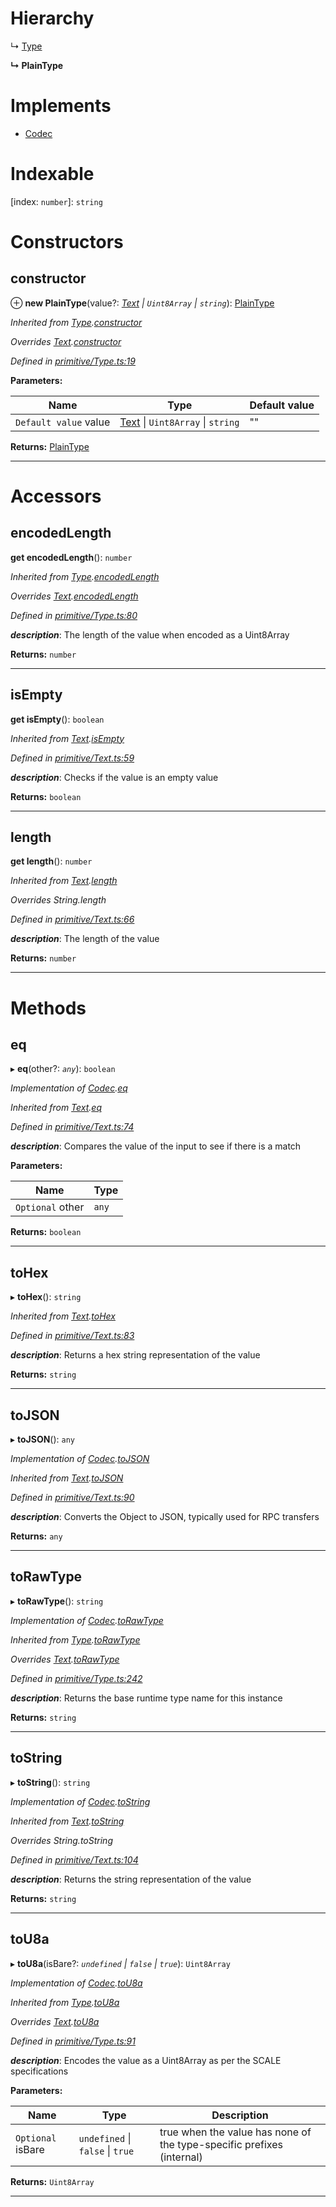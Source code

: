 

# Hierarchy

↳  [Type](_primitive_type_.type.md)

**↳ PlainType**

# Implements

* [Codec](../interfaces/_types_.codec.md)

# Indexable

\[index: `number`\]:&nbsp;`string`
# Constructors

<a id="constructor"></a>

##  constructor

⊕ **new PlainType**(value?: *[Text](_primitive_text_.text.md) \| `Uint8Array` \| `string`*): [PlainType](_metadata_v0_storage_.plaintype.md)

*Inherited from [Type](_primitive_type_.type.md).[constructor](_primitive_type_.type.md#constructor)*

*Overrides [Text](_primitive_text_.text.md).[constructor](_primitive_text_.text.md#constructor)*

*Defined in [primitive/Type.ts:19](https://github.com/polkadot-js/api/blob/c366ede/packages/types/src/primitive/Type.ts#L19)*

**Parameters:**

| Name | Type | Default value |
| ------ | ------ | ------ |
| `Default value` value | [Text](_primitive_text_.text.md) \| `Uint8Array` \| `string` | &quot;&quot; |

**Returns:** [PlainType](_metadata_v0_storage_.plaintype.md)

___

# Accessors

<a id="encodedlength"></a>

##  encodedLength

**get encodedLength**(): `number`

*Inherited from [Type](_primitive_type_.type.md).[encodedLength](_primitive_type_.type.md#encodedlength)*

*Overrides [Text](_primitive_text_.text.md).[encodedLength](_primitive_text_.text.md#encodedlength)*

*Defined in [primitive/Type.ts:80](https://github.com/polkadot-js/api/blob/c366ede/packages/types/src/primitive/Type.ts#L80)*

*__description__*: The length of the value when encoded as a Uint8Array

**Returns:** `number`

___
<a id="isempty"></a>

##  isEmpty

**get isEmpty**(): `boolean`

*Inherited from [Text](_primitive_text_.text.md).[isEmpty](_primitive_text_.text.md#isempty)*

*Defined in [primitive/Text.ts:59](https://github.com/polkadot-js/api/blob/c366ede/packages/types/src/primitive/Text.ts#L59)*

*__description__*: Checks if the value is an empty value

**Returns:** `boolean`

___
<a id="length"></a>

##  length

**get length**(): `number`

*Inherited from [Text](_primitive_text_.text.md).[length](_primitive_text_.text.md#length)*

*Overrides String.length*

*Defined in [primitive/Text.ts:66](https://github.com/polkadot-js/api/blob/c366ede/packages/types/src/primitive/Text.ts#L66)*

*__description__*: The length of the value

**Returns:** `number`

___

# Methods

<a id="eq"></a>

##  eq

▸ **eq**(other?: *`any`*): `boolean`

*Implementation of [Codec](../interfaces/_types_.codec.md).[eq](../interfaces/_types_.codec.md#eq)*

*Inherited from [Text](_primitive_text_.text.md).[eq](_primitive_text_.text.md#eq)*

*Defined in [primitive/Text.ts:74](https://github.com/polkadot-js/api/blob/c366ede/packages/types/src/primitive/Text.ts#L74)*

*__description__*: Compares the value of the input to see if there is a match

**Parameters:**

| Name | Type |
| ------ | ------ |
| `Optional` other | `any` |

**Returns:** `boolean`

___
<a id="tohex"></a>

##  toHex

▸ **toHex**(): `string`

*Inherited from [Text](_primitive_text_.text.md).[toHex](_primitive_text_.text.md#tohex)*

*Defined in [primitive/Text.ts:83](https://github.com/polkadot-js/api/blob/c366ede/packages/types/src/primitive/Text.ts#L83)*

*__description__*: Returns a hex string representation of the value

**Returns:** `string`

___
<a id="tojson"></a>

##  toJSON

▸ **toJSON**(): `any`

*Implementation of [Codec](../interfaces/_types_.codec.md).[toJSON](../interfaces/_types_.codec.md#tojson)*

*Inherited from [Text](_primitive_text_.text.md).[toJSON](_primitive_text_.text.md#tojson)*

*Defined in [primitive/Text.ts:90](https://github.com/polkadot-js/api/blob/c366ede/packages/types/src/primitive/Text.ts#L90)*

*__description__*: Converts the Object to JSON, typically used for RPC transfers

**Returns:** `any`

___
<a id="torawtype"></a>

##  toRawType

▸ **toRawType**(): `string`

*Implementation of [Codec](../interfaces/_types_.codec.md).[toRawType](../interfaces/_types_.codec.md#torawtype)*

*Inherited from [Type](_primitive_type_.type.md).[toRawType](_primitive_type_.type.md#torawtype)*

*Overrides [Text](_primitive_text_.text.md).[toRawType](_primitive_text_.text.md#torawtype)*

*Defined in [primitive/Type.ts:242](https://github.com/polkadot-js/api/blob/c366ede/packages/types/src/primitive/Type.ts#L242)*

*__description__*: Returns the base runtime type name for this instance

**Returns:** `string`

___
<a id="tostring"></a>

##  toString

▸ **toString**(): `string`

*Implementation of [Codec](../interfaces/_types_.codec.md).[toString](../interfaces/_types_.codec.md#tostring)*

*Inherited from [Text](_primitive_text_.text.md).[toString](_primitive_text_.text.md#tostring)*

*Overrides String.toString*

*Defined in [primitive/Text.ts:104](https://github.com/polkadot-js/api/blob/c366ede/packages/types/src/primitive/Text.ts#L104)*

*__description__*: Returns the string representation of the value

**Returns:** `string`

___
<a id="tou8a"></a>

##  toU8a

▸ **toU8a**(isBare?: *`undefined` \| `false` \| `true`*): `Uint8Array`

*Implementation of [Codec](../interfaces/_types_.codec.md).[toU8a](../interfaces/_types_.codec.md#tou8a)*

*Inherited from [Type](_primitive_type_.type.md).[toU8a](_primitive_type_.type.md#tou8a)*

*Overrides [Text](_primitive_text_.text.md).[toU8a](_primitive_text_.text.md#tou8a)*

*Defined in [primitive/Type.ts:91](https://github.com/polkadot-js/api/blob/c366ede/packages/types/src/primitive/Type.ts#L91)*

*__description__*: Encodes the value as a Uint8Array as per the SCALE specifications

**Parameters:**

| Name | Type | Description |
| ------ | ------ | ------ |
| `Optional` isBare | `undefined` \| `false` \| `true` |  true when the value has none of the type-specific prefixes (internal) |

**Returns:** `Uint8Array`

___

